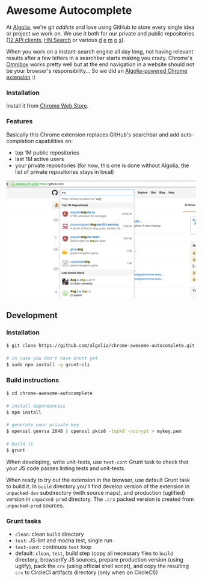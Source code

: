 # Awesome Autocomplete

At [Algolia](https://www.algolia.com), we're git *addicts* and love using GitHub to store every single idea or project we work on. We use it both for our private and public repositories ([12 API clients](https://www.algolia.com/doc/apiclients), [HN Search](https://github.com/algolia/hn-search) or various [d](https://github.com/algolia/instant-search-demo) [e](https://github.com/algolia/facebook-search) [m](https://github.com/algolia/linkedin-search) [o](https://github.com/algolia/meetup-search) [s](https://github.com/algolia/twitter-search)).

When you work on a instant-search engine all day long, not having relevant results after a few letters in a searchbar starts making you crazy. Chrome's [Omnibox](https://support.google.com/chrome/answer/95440) works pretty well but at the end navigation in a website should not be your browser's responsibility... So we did an [Algolia-powered Chrome extension](https://chrome.google.com/webstore/detail/chrome-awesome-autocomple/djkfdjpoelphhdclfjhnffmnlnoknfnd) :)

### Installation

Install it from [Chrome Web Store](https://chrome.google.com/webstore/detail/chrome-awesome-autocomple/djkfdjpoelphhdclfjhnffmnlnoknfnd).

### Features

Basically this Chrome extension replaces GitHub's searchbar and add auto-completion capabilities on:

 * top 1M public repositories
 * last 1M active users
 * your private repositories (for now, this one is done without Algolia, the list of private repositories stays in local)

![capture](capture.png)

## Development

### Installation

```sh
$ git clone https://github.com/algolia/chrome-awesome-autocomplete.git

# in case you don't have Grunt yet
$ sudo npm install -g grunt-cli
```

### Build instructions

```sh
$ cd chrome-awesome-autocomplete

# install dependencies
$ npm install

# generate your private key
$ openssl genrsa 2048 | openssl pkcs8 -topk8 -nocrypt > mykey.pem

# build it
$ grunt
```

When developing, write unit-tests, use `test-cont` Grunt task to check that your JS code passes linting tests and unit-tests.

When ready to try out the extension in the browser, use default Grunt task to build it. In `build` directory you'll find develop version of the extension in `unpacked-dev` subdirectory (with source maps), and production (uglified) version in `unpacked-prod` directory. The `.crx` packed version is created from `unpacked-prod` sources.

### Grunt tasks

* `clean`: clean `build` directory
* `test`: JS-lint and mocha test, single run
* `test-cont`: continuos `test` loop
* default: `clean`, `test`, build step (copy all necessary files to `build`
  directory, browserify JS sources, prepare production version (using uglify),
  pack the `crx` (using official shell script), and copy the resulting `crx` to
  CircleCI artifacts directory (only when on CircleCI))

